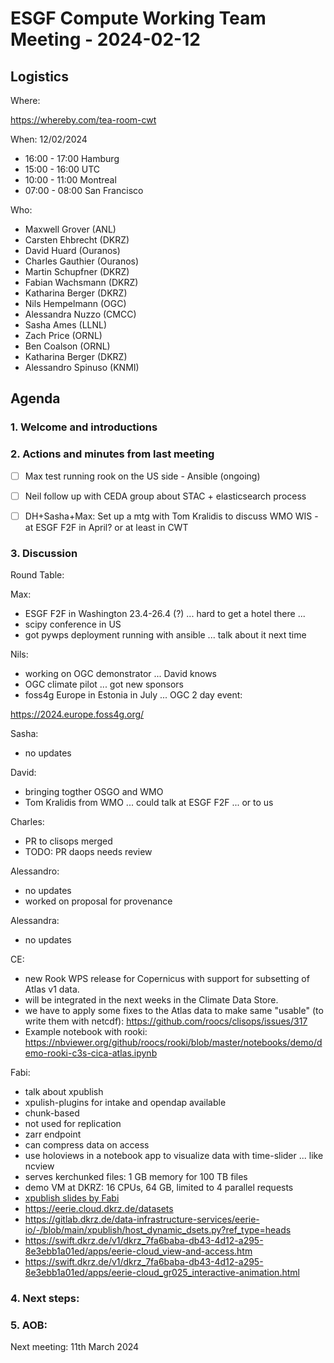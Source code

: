 # ESGF Compute Working Team Meeting - 2024-02-12


## Logistics

Where:

https://whereby.com/tea-room-cwt

When:  12/02/2024

* 16:00 - 17:00 Hamburg
* 15:00 - 16:00 UTC
* 10:00 - 11:00 Montreal
* 07:00 - 08:00 San Francisco

Who:

- Maxwell Grover (ANL)
- Carsten Ehbrecht (DKRZ)
- David Huard (Ouranos)
- Charles Gauthier (Ouranos)
- Martin Schupfner (DKRZ)
- Fabian Wachsmann (DKRZ)
- Katharina Berger (DKRZ)
- Nils Hempelmann (OGC)
- Alessandra Nuzzo (CMCC)
- Sasha Ames (LLNL)
- Zach Price (ORNL)
- Ben Coalson (ORNL)
- Katharina Berger (DKRZ)
- Alessandro Spinuso (KNMI)

## Agenda

### 1. Welcome and introductions

### 2. Actions and minutes from last meeting

- [ ] Max test running rook on the US side - Ansible (ongoing)
- [ ] Neil follow up with CEDA group about STAC + elasticsearch process
- [ ] DH+Sasha+Max: Set up a mtg with Tom Kralidis to discuss WMO WIS - at ESGF F2F in April? or at least in CWT


### 3. Discussion

Round Table:

Max: 

- ESGF F2F in Washington 23.4-26.4 (?) ... hard to get a hotel there ... 
- scipy conference in US
- got pywps deployment running with ansible ... talk about it next time


Nils:

- working on OGC demonstrator ... David knows
- OGC climate pilot ... got new sponsors
- foss4g Europe in Estonia in July ... OGC 2 day event: 

https://2024.europe.foss4g.org/


Sasha:

- no updates


David:

- bringing togther OSGO and WMO
- Tom Kralidis from WMO ... could talk at ESGF F2F ... or to us


Charles:

- PR to clisops merged
- TODO: PR daops needs review


Alessandro:

- no updates
- worked on proposal for provenance


Alessandra:

- no updates


CE:

- new Rook WPS release for Copernicus with support for subsetting of Atlas v1 data. 
- will be integrated in the next weeks in the Climate Data Store.
- we have to apply some fixes to the Atlas data to make same "usable" (to write them with netcdf):
https://github.com/roocs/clisops/issues/317
- Example notebook with rooki:
https://nbviewer.org/github/roocs/rooki/blob/master/notebooks/demo/demo-rooki-c3s-cica-atlas.ipynb 


Fabi:

- talk about xpublish
- xpulish-plugins for intake and opendap available
- chunk-based
- not used for replication
- zarr endpoint
- can compress data on access
- use holoviews in a notebook app to visualize data with time-slider ... like ncview
- serves kerchunked files: 1 GB memory for 100 TB files
- demo VM at DKRZ: 16 CPUs, 64 GB, limited to 4 parallel requests
- [xpublish slides by Fabi](https://docs.google.com/presentation/d/1scqkdz84SDocLqs3pV-L2okmfyHdiARMn6eb0Mae9Ik/edit#slide=id.p1)
- https://eerie.cloud.dkrz.de/datasets
- https://gitlab.dkrz.de/data-infrastructure-services/eerie-io/-/blob/main/xpublish/host_dynamic_dsets.py?ref_type=heads
- https://swift.dkrz.de/v1/dkrz_7fa6baba-db43-4d12-a295-8e3ebb1a01ed/apps/eerie-cloud_view-and-access.htm
- https://swift.dkrz.de/v1/dkrz_7fa6baba-db43-4d12-a295-8e3ebb1a01ed/apps/eerie-cloud_gr025_interactive-animation.html


### 4. Next steps:



### 5. AOB:

Next meeting: 11th March 2024




 
 
 
 
 
